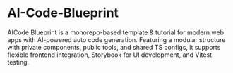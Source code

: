 # AI-Code-Blueprint
AICode Blueprint is a monorepo-based template &amp; tutorial for modern web apps with AI-powered auto code generation. Featuring a modular structure with private components, public tools, and shared TS configs, it supports flexible frontend integration, Storybook for UI development, and Vitest testing.

